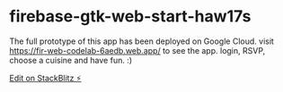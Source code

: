 # firebase-gtk-web-start-haw17s
The full prototype of this app has been deployed on Google Cloud.
visit https://fir-web-codelab-6aedb.web.app/ to see the app.
login, RSVP, choose a cuisine and have fun. :)

[Edit on StackBlitz ⚡️](https://stackblitz.com/edit/firebase-gtk-web-start-haw17s)


